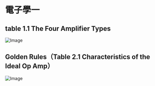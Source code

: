 # 電子學一

## table 1.1 The Four Amplifier Types

![Image](https://i.imgur.com/HhMT56E.png)

## Golden Rules（Table 2.1 Characteristics of the Ideal Op Amp）

![Image](https://i.imgur.com/H62ZRUj.png)

